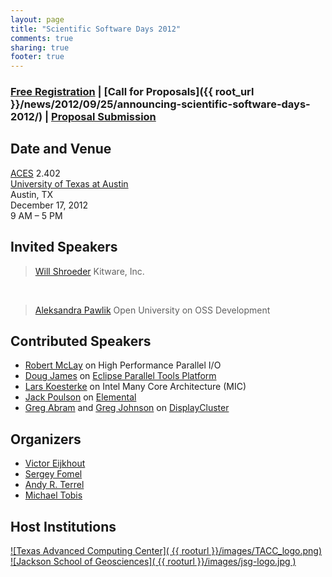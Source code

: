 ```yaml
---
layout: page
title: "Scientific Software Days 2012"
comments: true
sharing: true
footer: true
---
```



### [Free Registration](https://docs.google.com/spreadsheet/viewform?formkey=dF9vVUV2ODlUdzZYcWkyM09FUDUyUnc6MQ) | [Call for Proposals]({{ root_url }}/news/2012/09/25/announcing-scientific-software-days-2012/) | [Proposal Submission](https://docs.google.com/spreadsheet/viewform?formkey=dHVQWmYtb2ZCeGdyckNVSThKenpPRVE6MQ)

## Date and Venue

[ACES](http://www.aces.utexas.edu/) 2.402  
[University of Texas at Austin](http://www.utexas.edu)  
Austin, TX  
December 17, 2012  
9 AM – 5 PM  

## Invited Speakers

>  [Will Shroeder](http://www.kitware.com/company/team/schroeder.html)
>  Kitware, Inc.

<br/>

>  [Aleksandra Pawlik](http://users.mct.open.ac.uk/anp58/)
>  Open University on OSS Development


## Contributed Speakers

* [Robert McLay](http://www.tacc.utexas.edu/staff/robert-mclay) on High Performance Parallel I/O
* [Doug James](http://www.tacc.utexas.edu/staff/douglas-james) on [Eclipse Parallel Tools Platform](http://www.eclipse.org/ptp/)
* [Lars Koesterke](http://www.tacc.utexas.edu/staff/lars-koesterke) on Intel Many Core Architecture (MIC)
* [Jack Poulson](http://users.ices.utexas.edu/~poulson/) on [Elemental](http://code.google.com/p/elemental)
* [Greg Abram](http://www.tacc.utexas.edu/staff/gregory-d.-abram) and [Greg Johnson](http://www.tacc.utexas.edu/staff/greg-p.-johnson) on [DisplayCluster](https://github.com/TACC/DisplayCluster)


## Organizers

* [Victor Eijkhout](http://www.tacc.utexas.edu/staff/victor-eijkhout)
* [Sergey Fomel](http://www.beg.utexas.edu/personnel_ext.php?id=30)
* [Andy R. Terrel](http://andy.terrel.us)
* [Michael Tobis](http://www.ig.utexas.edu/people/staff/tobis/)

## Host Institutions

[![Texas Advanced Computing Center]( {{ rooturl }}/images/TACC_logo.png)](http://www.tacc.utexas.edu/)  
[![Jackson School of Geosciences]( {{ rooturl }}/images/jsg-logo.jpg )](http://www.jsg.utexas.edu)
